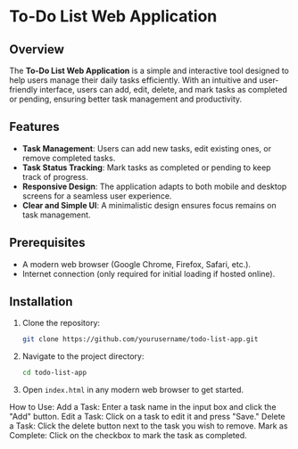 # To-Do List Web Application

## Overview
The **To-Do List Web Application** is a simple and interactive tool designed to help users manage their daily tasks efficiently. With an intuitive and user-friendly interface, users can add, edit, delete, and mark tasks as completed or pending, ensuring better task management and productivity.

## Features
- **Task Management**: Users can add new tasks, edit existing ones, or remove completed tasks.
- **Task Status Tracking**: Mark tasks as completed or pending to keep track of progress.
- **Responsive Design**: The application adapts to both mobile and desktop screens for a seamless user experience.
- **Clear and Simple UI**: A minimalistic design ensures focus remains on task management.

## Prerequisites
- A modern web browser (Google Chrome, Firefox, Safari, etc.).
- Internet connection (only required for initial loading if hosted online).

## Installation
1. Clone the repository:
   ```sh
   git clone https://github.com/yourusername/todo-list-app.git
   ```
2. Navigate to the project directory:
   ```sh
   cd todo-list-app
   ```
3. Open `index.html` in any modern web browser to get started.

How to Use:
Add a Task: Enter a task name in the input box and click the "Add" button.
Edit a Task: Click on a task to edit it and press "Save."
Delete a Task: Click the delete button next to the task you wish to remove.
Mark as Complete: Click on the checkbox to mark the task as completed.
